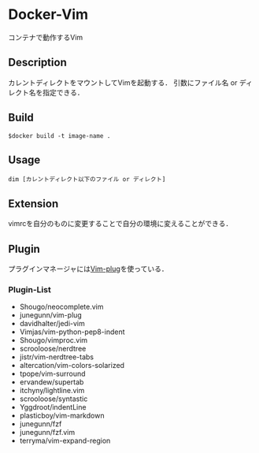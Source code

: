 # Docker-Vim
コンテナで動作するVim

## Description
カレントディレクトをマウントしてVimを起動する．
引数にファイル名 or ディレクト名を指定できる．

## Build

```
$docker build -t image-name .
```

## Usage

```
dim [カレントディレクト以下のファイル or ディレクト]
```

## Extension

vimrcを自分のものに変更することで自分の環境に変えることができる．

## Plugin

プラグインマネージャには[Vim-plug](https://github.com/junegunn/vim-plug)を使っている．


### Plugin-List

- Shougo/neocomplete.vim
- junegunn/vim-plug
- davidhalter/jedi-vim
- Vimjas/vim-python-pep8-indent
- Shougo/vimproc.vim
- scrooloose/nerdtree
- jistr/vim-nerdtree-tabs
- altercation/vim-colors-solarized
- tpope/vim-surround
- ervandew/supertab
- itchyny/lightline.vim
- scrooloose/syntastic
- Yggdroot/indentLine
- plasticboy/vim-markdown
- junegunn/fzf
- junegunn/fzf.vim
- terryma/vim-expand-region
